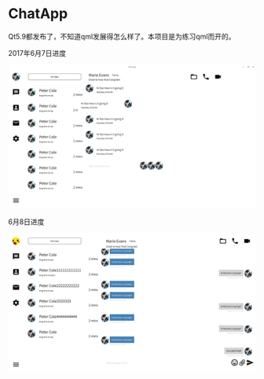 # ChatApp
Qt5.9都发布了，不知道qml发展得怎么样了。本项目是为练习qml而开的。

2017年6月7日进度

![图](./log/换了个装逼的图.png)

6月8日进度

![0608](./log/0608.gif)



